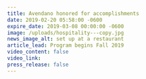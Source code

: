 ```yaml
---
title: Avendano honored for accomplishments
date: 2019-02-20 05:58:00 -0600
expire_date: 2019-03-08 00:00:00 -0600
image: /uploads/hospitality---copy.jpg
news_image_alt: set up at a restaurant
article_lead: Program begins Fall 2019
video_content: false
video_link:
press_release: false
---
```

